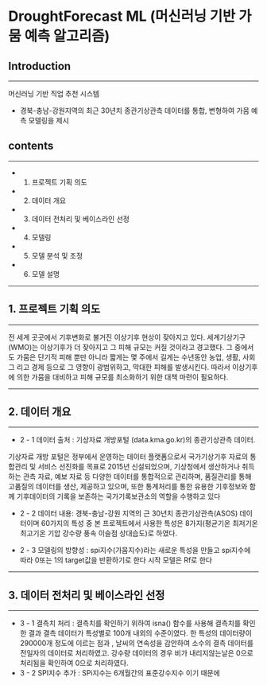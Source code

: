 # DroughtForecast ML (머신러닝 기반 가뭄 예측 알고리즘)



## Introduction
---
머신러닝 기반 직업 추천 시스템 

- 경북-충남-강원지역의 최근 30년치 종관기상관측 데이터를 통합, 변형하여 가뭄 예측 모델링을 제시


## contents
---
- 1. 프로젝트 기획 의도
- 2. 데이터 개요
- 3. 데이터 전처리 및 베이스라인 선정
- 4. 모델링
- 5. 모델 분석 및 조정
- 6. 모델 설명
---

## 1. 프로젝트 기획 의도

---
전 세계 곳곳에서 기후변화로 불거진 이상기후 현상이 잦아지고 있다. 세계기상기구 
(WMO)는 이상기후가 더 잦아지고 그 피해 규모는 커질 것이라고 경고했다. 그 중에서도 
가뭄은 단기적 피해 뿐만 아니라 짧게는 몇 주에서 길게는 수년동안 농업, 생활, 사회 그
리고 경제 등으로 그 영향이 광범위하고, 막대한 피해를 발생시킨다. 따라서 이상기후에 
의한 가뭄을 대비하고 피해 규모를 최소화하기 위한 대책 마련이 필요하다.

---
## 2. 데이터 개요
---
- 2 - 1  데이터 출처 : 기상자료 개방포털 (data.kma.go.kr)의 종관기상관측 데이터.

기상자료 개방 포털은 정부에서 운영하는 데이터 플랫폼으로서 국가기상기후 자료의 통합관리 및 서비스 선진화를 목표로 2015년 신설되었으며, 기상청에서 생산하거나 취득하는 관측 자료, 예보 자료 등 다양한 데이터를 통합적으로 관리하며, 품질관리를 통해 고품질의 데이터를 생산, 제공하고 있으며, 또한 통계처리를 통한 유용한 기후정보와 함께 기후데이터의 기록을 보존하는 국가기록보관소의 역할을 수행하고 있다

- 2 - 2  데이터 내용: 경북-충남-강원 지역의 근 30년치 종관기상관측(ASOS) 데이터이며 60가지의 특성 중 본 프로젝트에서 사용한 특성은 8가지(평균기온	최저기온 최고기온 기압 강수량 풍속 이슬점 상대습도)로 하였다.

- 2 - 3 모델링의 방향성 : spi지수(가뭄지수)라는 새로운 특성을 만들고 spi지수에 따라 0또는 1의 target값을 반환하기로 한다
시작 모델은 Rf로 한다
---

## 3. 데이터 전처리 및 베이스라인 선정
---
- 3 - 1  결측치 처리 : 결측치를 확인하기 위하여 isna() 함수를 사용해 결측치를 확인한 결과 결측 데이터가 특성별로 100개 내외의 수준이였다. 한 특성의 데이터량이 290000개 정도에 이르는 점과 , 날씨의 연속성을 감안하여 소수의 결측 데이터를 전일자의 데이터로 처리하였고. 강수량 데이터의 경우 비가 내리지않는날은 0으로 처리됨을 확인하여 0으로 처리하였다.
- 3 - 2   SPI지수 추가 : SPi지수는 6개월간의 표준강수지수 이기 때문에 
